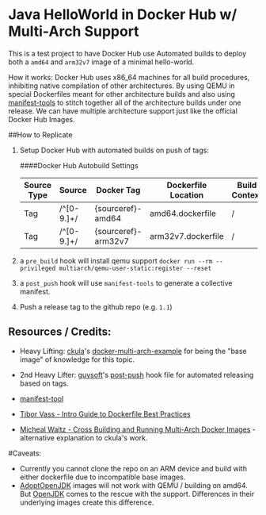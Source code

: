 Java HelloWorld in Docker Hub w/ Multi-Arch Support
=============================================

This is a test project to have Docker Hub use Automated builds to deploy both a `amd64` and `arm32v7` image of a minimal hello-world.

How it works:
Docker Hub uses x86_64 machines for all build procedures, inhibiting native compilation of other architectures. 
By using QEMU in special Dockerfiles meant for other architecture builds and also using [manifest-tools](https://github.com/estesp/manifest-tool/releases/download/v0.9.0/manifest-tool-linux-amd64)
to stitch together all of the architecture builds under one release. We can have multiple architecture support just like the official Docker Hub Images.

##How to Replicate

1. Setup Docker Hub with automated builds on push of tags:

    ####Docker Hub Autobuild Settings
    
    | Source Type | Source     | Docker Tag          | Dockerfile Location | Build Context | Autobuild |
    |-------------|------------|---------------------|---------------------|---------------|-----------|
    | Tag         | /^[0-9.]+/ | {sourceref}-amd64   | amd64.dockerfile    | /             | True      |
    | Tag         | /^[0-9.]+/ | {sourceref}-arm32v7 | arm32v7.dockerfile  | /             | True      |

2. a `pre_build` hook will install qemu support `docker run --rm --privileged multiarch/qemu-user-static:register --reset`

3. a `post_push` hook will use `manifest-tools` to generate a collective manifest.

4. Push a release tag to the github repo (e.g. `1.1`) 

## Resources / Credits:
- Heavy Lifting: [ckula](https://github.com/ckulka)'s [docker-multi-arch-example](https://github.com/ckulka/docker-multi-arch-example) for being the "base image" of knowledge for this topic.
- 2nd Heavy Lifter: [guysoft](https://github.com/guysoft)'s [post-push](https://github.com/guysoft/CustomPiOS-test/blob/devel/src/hooks/post_push) hook file for automated releasing based on tags.

- [manifest-tool](https://github.com/estesp/manifest-tool)
- [Tibor Vass - Intro Guide to Dockerfile Best Practices](https://www.docker.com/blog/intro-guide-to-dockerfile-best-practices/)
- [Micheal Waltz - Cross Building and Running Multi-Arch Docker Images](https://www.ecliptik.com/Cross-Building-and-Running-Multi-Arch-Docker-Images/#multiarch-on-linux) - alternative explanation to ckula's work.
    
#Caveats:
- Currently you cannot clone the repo on an ARM device and build with either dockerfile due to incompatible base images.
- [AdoptOpenJDK](https://hub.docker.com/r/arm32v7/adoptopenjdk/tags) images will not work with QEMU / building on amd64. 
But [OpenJDK](https://hub.docker.com/r/arm32v7/openjdk/tags?page=1&name=11-jre-slim) comes to the rescue with the support. 
Differences in their underlying images create this difference.

